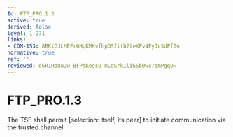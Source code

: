 ```yaml
---
Id: FTP_PRO.1.3
active: true
derived: false
level: 1.271
links:
- COM-153: 8BKiGJLMEFr6HpKMKvfhpOSIitb2teXPv4FyJcSdPf0=
normative: true
ref: ''
reviewed: d6R1Hd8uJw_BFPdKoscO-mCdSrk1liGSb0wc7qmPgqU=
---
```


# FTP_PRO.1.3

The TSF shall permit [selection: itself, its peer] to initiate communication via the trusted channel.